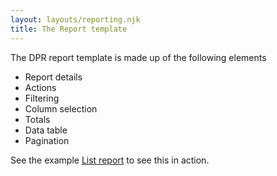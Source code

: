 ```yaml
---
layout: layouts/reporting.njk
title: The Report template
---
```

The DPR report template is made up of the following elements

- Report details
- Actions
- Filtering
- Column selection
- Totals
- Data table
- Pagination

See the example [List report]() to see this in action. 



